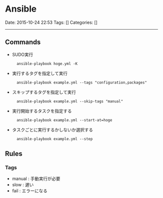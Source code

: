 # Ansible

Date: 2015-10-24 22:53
Tags: []
Categories: []

---

## Commands

- SUDO実行

        ansible-playbook hoge.yml -K

- 実行するタグを指定して実行

        ansible-playbook example.yml --tags "configuration,packages"

- スキップするタグを指定して実行

        ansible-playbook example.yml --skip-tags "manual"

- 実行開始するタスクを指定する

        ansible-playbook example.yml --start-at=hoge

- タスクごとに実行するかしないか選択する

        ansible-playbook example.yml --step

## Rules

### Tags

- manual : 手動実行が必要
- slow : 遅い
- fail : エラーになる
